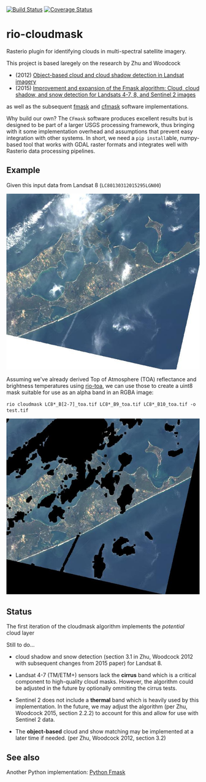 [![Build Status](https://travis-ci.org/mapbox/rio-cloudmask.svg?branch=master)](https://travis-ci.org/mapbox/rio-cloudmask)
[![Coverage Status](https://coveralls.io/repos/mapbox/rio-cloudmask/badge.svg?branch=master&service=github)](https://coveralls.io/github/mapbox/rio-cloudmask?branch=master)

# rio-cloudmask

Rasterio plugin for identifying clouds in multi-spectral satellite imagery.

This project is based laregely on the research by Zhu and Woodcock

* (2012) [Object-based cloud and cloud shadow detection in Landsat imagery](https://www.researchgate.net/publication/256850150_Object-based_cloud_and_cloud_shadow_detection_in_Landsat_imagery)
* (2015) [Improvement and expansion of the Fmask algorithm: Cloud, cloud shadow, and snow detection for Landsats 4-7, 8, and Sentinel 2 images](https://www.researchgate.net/publication/270596187_Improvement_and_expansion_of_the_Fmask_algorithm_Cloud_cloud_shadow_and_snow_detection_for_Landsats_4-7_8_and_Sentinel_2_images)

as well as the subsequent [fmask](https://github.com/prs021/fmask) and [cfmask](https://github.com/USGS-EROS/espa-cloud-masking/tree/master/cfmask) software implementations.

Why build our own? The `CFmask` software produces excellent results but is designed to be part of a larger USGS processing framework, thus bringing with it some implementation overhead and assumptions that prevent easy integration with other systems. In short, we need a `pip install`able, numpy-based tool that works with GDAL raster formats and integrates well with Rasterio data processing pipelines.

## Example

Given this input data from Landsat 8 (`LC80130312015295LGN00`)

![rgb](doc/rgb.jpg)

Assuming we've already derived Top of Atmosphere (TOA) reflectance and brightness temperatures using [rio-toa](https://github.com/mapbox/rio-toa), we can use those to create a uint8 mask suitable for use as an alpha band in an RGBA image:

```
rio cloudmask LC8*_B[2-7]_toa.tif LC8*_B9_toa.tif LC8*_B10_toa.tif -o test.tif
```

![mask](doc/mask.jpg)


## Status

The first iteration of the cloudmask algorithm implements the *potential* cloud layer

Still to do...

* cloud shadow and snow detection (section 3.1 in Zhu, Woodcock 2012 with subsequent changes from 2015 paper) for Landsat 8.

* Landsat 4-7 (TM/ETM+) sensors lack the **cirrus** band which is a critical component to high-quality cloud masks. However, the algorithm could be adjusted in the future by optionally ommiting the cirrus tests.

* Sentinel 2 does not include a **thermal** band which is heavily used by this implementation. In the future, we may adjust the algorithm (per Zhu, Woodcock 2015, section 2.2.2) to account for this and allow for use with Sentinel 2 data.

* The **object-based** cloud and show matching may be implemented at a later time if needed. (per Zhu, Woodcock 2012, section 3.2)


## See also

Another Python implementation: [Python Fmask](http://pythonfmask.org/en/latest/)
